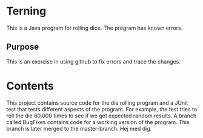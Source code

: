 # Terning
This is a Java program for rolling dice.
The program has known errors. 

## Purpose
This is an exercise in using github to fix errors and trace the changes.

# Contents
This project contains source code for the die rolling program and a JUnit test that tests different aspects of the program. For example, the test tries to roll the die 60.000 times to see if we get expected random results.
A branch called BugFixes contains code for a working version of the program. This branch is later merged to the master-branch.
Hej med dig.
